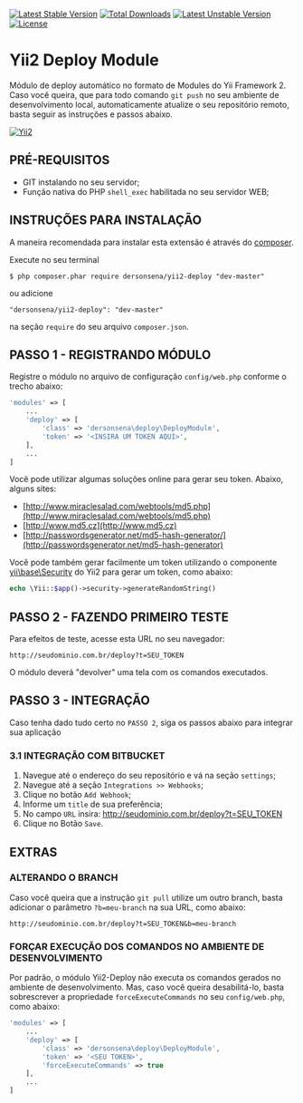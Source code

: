 [![Latest Stable Version](https://poser.pugx.org/dersonsena/yii2-user-module/v/stable)](https://packagist.org/packages/dersonsena/yii2-user-module)
[![Total Downloads](https://poser.pugx.org/dersonsena/yii2-user-module/downloads)](https://packagist.org/packages/dersonsena/yii2-user-module)
[![Latest Unstable Version](https://poser.pugx.org/dersonsena/yii2-user-module/v/unstable)](https://packagist.org/packages/dersonsena/yii2-user-module)
[![License](https://poser.pugx.org/dersonsena/yii2-user-module/license)](https://packagist.org/packages/dersonsena/yii2-user-module)

Yii2 Deploy Module
===========================

Módulo de deploy automático no formato de Modules do Yii Framework 2. Caso você queira, que para todo comando ```git push``` no seu 
ambiente de desenvolvimento local, automaticamente atualize o seu repositório remoto, basta seguir as instruções e passos abaixo.

[![Yii2](https://img.shields.io/badge/Powered_by-Yii_Framework-green.svg?style=flat)](http://www.yiiframework.com/)

PRÉ-REQUISITOS
-------------------
* GIT instalando no seu servidor;
* Função nativa do PHP ```shell_exec``` habilitada no seu servidor WEB;

INSTRUÇÕES PARA INSTALAÇÃO
-------------------

A maneira recomendada para instalar esta extensão é através do [composer](http://getcomposer.org/download/).

Execute no seu terminal

```
$ php composer.phar require dersonsena/yii2-deploy "dev-master"
```

ou adicione

```
"dersonsena/yii2-deploy": "dev-master"
```

na seção ```require``` do seu arquivo `composer.json`.

PASSO 1 - REGISTRANDO MÓDULO
-------------------

Registre o módulo no arquivo de configuração ```config/web.php``` conforme o trecho abaixo:

```php
'modules' => [
    ...
    'deploy' => [
        'class' => 'dersonsena\deploy\DeployModule',
        'token' => '<INSIRA UM TOKEN AQUI>',
    ],
    ...
]
```

Você pode utilizar algumas soluções online para gerar seu token. Abaixo, alguns sites:

* [http://www.miraclesalad.com/webtools/md5.php](http://www.miraclesalad.com/webtools/md5.php)
* [http://www.md5.cz](http://www.md5.cz)
* [http://passwordsgenerator.net/md5-hash-generator/](http://passwordsgenerator.net/md5-hash-generator)

Você pode também gerar facilmente um token utilizando o componente 
[yii\base\Security](http://www.yiiframework.com/doc-2.0/yii-base-security.html#generateRandomString()-detail) do Yii2 para gerar um token, 
como abaixo:

```php
echo \Yii::$app()->security->generateRandomString()
```

PASSO 2 - FAZENDO PRIMEIRO TESTE
-------------------

Para efeitos de teste, acesse esta URL no seu navegador: 

```
http://seudominio.com.br/deploy?t=SEU_TOKEN
```

O módulo deverá "devolver" uma tela com os comandos executados.

PASSO 3 - INTEGRAÇÃO
-------------------

Caso tenha dado tudo certo no ```PASSO 2```, siga os passos abaixo para integrar sua aplicação 

### 3.1 INTEGRAÇÃO COM BITBUCKET

1. Navegue até o endereço do seu repositório e vá na seção ```settings```;
2. Navegue até a seção ```Integrations >> Webhooks```;
3. Clique no botão ```Add Webhook```;
4. Informe um ```title``` de sua preferência;
5. No campo ```URL``` insira: http://seudominio.com.br/deploy?t=SEU_TOKEN
6. Clique no Botão ```Save```.

EXTRAS
-------------------

### ALTERANDO O BRANCH

Caso você queira que a instrução ```git pull``` utilize um outro branch, basta adicionar o parâmetro ```?b=meu-branch``` na sua URL, como abaixo:

```
http://seudominio.com.br/deploy?t=SEU_TOKEN&b=meu-branch
```

### FORÇAR EXECUÇÃO DOS COMANDOS NO AMBIENTE DE DESENVOLVIMENTO

Por padrão, o módulo Yii2-Deploy não executa os comandos gerados no ambiente de desenvolvimento. Mas, caso você queira desabilitá-lo, 
basta sobrescrever a propriedade ```forceExecuteCommands``` no seu ```config/web.php```, como abaixo:
 
```php
'modules' => [
    ...
    'deploy' => [
        'class' => 'dersonsena\deploy\DeployModule',
        'token' => '<SEU TOKEN>',
        'forceExecuteCommands' => true
    ],
    ...
]
```